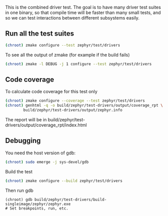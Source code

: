 This is the combined driver test. The goal is to have many driver test suites
in one binary, so that compile time will be faster than many small tests, and
so we can test interactions between different subsystems easily.

## Run all the test suites

```bash
(chroot) zmake configure --test zephyr/test/drivers
```

To see all the output of zmake (for example if the build fails)

```bash
(chroot) zmake -l DEBUG -j 1 configure --test zephyr/test/drivers
```

## Code coverage

To calculate code coverage for this test only

```bash
(chroot) zmake configure --coverage --test zephyr/test/drivers
(chroot) genhtml -q -o build/zephyr/test-drivers/output/coverage_rpt \
        build/zephyr/test-drivers/output/zephyr.info
```

The report will be in build/zephyr/test-drivers/output/coverage_rpt/index.html

## Debugging

You need the host version of gdb:

```bash
(chroot) sudo emerge -j sys-devel/gdb
```

Build the test
```bash
(chroot) zmake configure --build zephyr/test/drivers
```

Then run gdb

```
(chroot) gdb build/zephyr/test-drivers/build-singleimage/zephyr/zephyr.exe
# Set breakpoints, run, etc.
```

